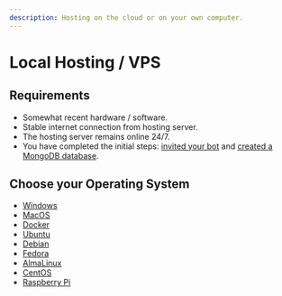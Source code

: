 ```yaml
---
description: Hosting on the cloud or on your own computer.
---
```


# Local Hosting / VPS

## Requirements

* Somewhat recent hardware / software.
* Stable internet connection from hosting server.
* The hosting server remains online 24/7.
* You have completed the initial steps: [invited your bot](../#create-a-discord-bot) and [created a MongoDB database](../#create-a-mongodb-database).

## Choose your Operating System

* [Windows](./ubuntu.md)
* [MacOS](./macos.md)
* [Docker](./docker.md)
* [Ubuntu](./ubuntu.md)
* [Debian](./debian.md)
* [Fedora](./fedora.md)
* [AlmaLinux](./almalinux.md)
* [CentOS](./centos.md)
* [Raspberry Pi](./raspberry-pi.md)

